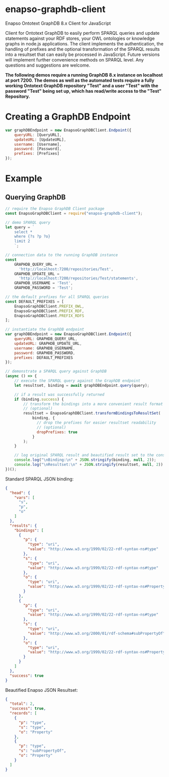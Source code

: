 # enapso-graphdb-client
Enapso Ontotext GraphDB 8.x Client for JavaScript

Client for Ontotext GraphDB to easily perform SPARQL queries and update statements against your RDF stores, your OWL ontologies or knowledge graphs in node.js applications. The client implements the authentication, the handling of prefixes and the optional transformation of the SPARQL results into a resultset that can easily be processed in JavaScript. 
Future versions will implement further convenience methods on SPARQL level.
Any questions and suggestions are welcome.

**The following demos require a running GraphDB 8.x instance on localhost at port 7200. The demos as well as the automated tests require a fully working Ontotext GraphDB repository "Test" and a user "Test" with the password "Test" being set up, which has read/write access to the "Test" Repository.**

# Creating a GraphDB Endpoint

```javascript
var graphDBEndpoint = new EnapsoGraphDBClient.Endpoint({
    queryURL: [QueryURL], 
    updateURL: [UpdateURL],
    username: [Username],
    password: [Password],
    prefixes: [Prefixes]
});
```

# Example

## Querying GraphDB

```javascript
// require the Enapso GraphDB Client package
const EnapsoGraphDBClient = require("enapso-graphdb-client");

// demo SPARQL query
let query = `
    select * 
    where {?s ?p ?o}
    limit 2
    `;

// connection data to the running GraphDB instance
const
    GRAPHDB_QUERY_URL = 
      'http://localhost:7200/repositories/Test',
    GRAPHDB_UPDATE_URL = 
      'http://localhost:7200/repositories/Test/statements',
    GRAPHDB_USERNAME = 'Test',
    GRAPHDB_PASSWORD = 'Test';

// the default prefixes for all SPARQL queries
const DEFAULT_PREFIXES = [
    EnapsoGraphDBClient.PREFIX_OWL,
    EnapsoGraphDBClient.PREFIX_RDF,
    EnapsoGraphDBClient.PREFIX_RDFS
];

// instantiate the GraphDB endpoint
var graphDBEndpoint = new EnapsoGraphDBClient.Endpoint({
    queryURL: GRAPHDB_QUERY_URL,
    updateURL: GRAPHDB_UPDATE_URL,
    username: GRAPHDB_USERNAME,
    password: GRAPHDB_PASSWORD,
    prefixes: DEFAULT_PREFIXES
});

// demonstrate a SPARQL query against GraphDB
(async () => {
    // execute the SPARQL query against the GraphDB endpoint 
    let resultset, binding = await graphDBEndpoint.query(query);

    // if a result was successfully returned
    if (binding.success) {
        // transform the bindings into a more convenient result format
        // (optional)
        resultset = EnapsoGraphDBClient.transformBindingsToResultSet(
            binding, {
              // drop the prefixes for easier resultset readability 
              // (optional)
              dropPrefixes: true
            }
        );
    }

    // log original SPARQL result and beautified result set to the console
    console.log("\nBinding:\n" + JSON.stringify(binding, null, 2));
    console.log("\nResultset:\n" + JSON.stringify(resultset, null, 2));
})();
```

Standard SPARQL JSON binding:
```json
{
  "head": {
    "vars": [
      "s",
      "p",
      "o"
    ]
  },
  "results": {
    "bindings": [
      {
        "p": {
          "type": "uri",
          "value": "http://www.w3.org/1999/02/22-rdf-syntax-ns#type"
        },
        "s": {
          "type": "uri",
          "value": "http://www.w3.org/1999/02/22-rdf-syntax-ns#type"
        },
        "o": {
          "type": "uri",
          "value": "http://www.w3.org/1999/02/22-rdf-syntax-ns#Property"
        }
      },
      {
        "p": {
          "type": "uri",
          "value": "http://www.w3.org/1999/02/22-rdf-syntax-ns#type"
        },
        "s": {
          "type": "uri",
          "value": "http://www.w3.org/2000/01/rdf-schema#subPropertyOf"
        },
        "o": {
          "type": "uri",
          "value": "http://www.w3.org/1999/02/22-rdf-syntax-ns#Property"
        }
      }
    ]
  },
  "success": true
}
```

Beautified Enapso JSON Resultset:
```json
{
  "total": 2,
  "success": true,
  "records": [
    {
      "p": "type",
      "s": "type",
      "o": "Property"
    },
    {
      "p": "type",
      "s": "subPropertyOf",
      "o": "Property"
    }
  ]
}
```